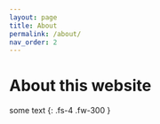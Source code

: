 ```yaml
---
layout: page
title: About
permalink: /about/
nav_order: 2
---
```


# About this website

some text
{: .fs-4 .fw-300 }
